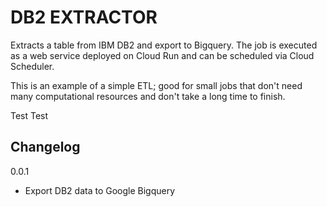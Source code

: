 # DB2 EXTRACTOR #

Extracts a table from IBM DB2 and export to Bigquery.
The job is executed as a web service deployed on Cloud Run and can be scheduled via Cloud Scheduler.

This is an example of a simple ETL; good for small jobs that don't need many computational resources and don't take a long time to finish.

Test
Test

## Changelog

0.0.1
- Export DB2 data to Google Bigquery
